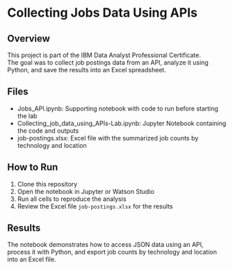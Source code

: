 # Collecting Jobs Data Using APIs

## Overview
This project is part of the IBM Data Analyst Professional Certificate.  
The goal was to collect job postings data from an API, analyze it using Python, and save the results into an Excel spreadsheet.

## Files
- Jobs_API.ipynb: Supporting notebook with code to run before starting the lab
- Collecting_job_data_using_APIs-Lab.ipynb: Jupyter Notebook containing the code and outputs
- job-postings.xlsx: Excel file with the summarized job counts by technology and location  

## How to Run
1. Clone this repository
2. Open the notebook in Jupyter or Watson Studio  
3. Run all cells to reproduce the analysis  
4. Review the Excel file `job-postings.xlsx` for the results

## Results
The notebook demonstrates how to access JSON data using an API, process it with Python, and export job counts by technology and location into an Excel file.
 
